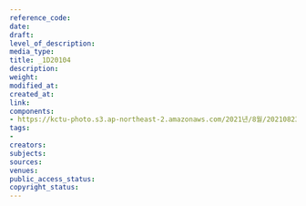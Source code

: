 ```yaml
---
reference_code: 
date: 
draft: 
level_of_description: 
media_type: 
title: _1D20104
description: 
weight: 
modified_at: 
created_at: 
link: 
components:
- https://kctu-photo.s3.ap-northeast-2.amazonaws.com/2021년/8월/20210823_전국+6개+지하철+노조+총투쟁+선포+기자회견/_1D20104.jpg
tags:
- 
creators: 
subjects: 
sources: 
venues: 
public_access_status: 
copyright_status: 
---
```


